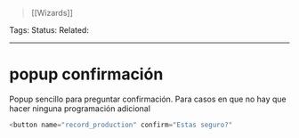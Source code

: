 > [[Wizards]]

Tags: 
Status: 
Related: 

___

# popup confirmación

Popup sencillo para preguntar confirmación.
Para casos en que no hay que hacer ninguna programación adicional

```python
<button name="record_production" confirm="Estas seguro?"
```

